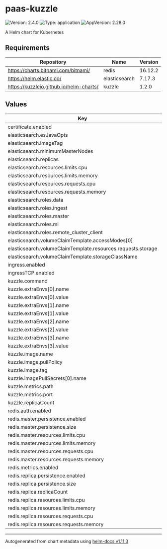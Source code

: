 # paas-kuzzle

![Version: 2.4.0](https://img.shields.io/badge/Version-2.4.0-informational?style=flat-square) ![Type: application](https://img.shields.io/badge/Type-application-informational?style=flat-square) ![AppVersion: 2.28.0](https://img.shields.io/badge/AppVersion-2.28.0-informational?style=flat-square)

A Helm chart for Kubernetes

## Requirements

| Repository                              | Name          | Version |
| --------------------------------------- | ------------- | ------- |
| https://charts.bitnami.com/bitnami/     | redis         | 16.12.2 |
| https://helm.elastic.co/                | elasticsearch | 7.17.3  |
| https://kuzzleio.github.io/helm-charts/ | kuzzle        | 1.2.0   |

## Values

| Key                                                          | Type   | Default                                          | Description |
| ------------------------------------------------------------ | ------ | ------------------------------------------------ | ----------- |
| certificate.enabled                                          | bool   | `false`                                          |             |
| elasticsearch.esJavaOpts                                     | string | `"-Xmx512m -Xms512m"`                            |             |
| elasticsearch.imageTag                                       | string | `"7.10.2"`                                       |             |
| elasticsearch.minimumMasterNodes                             | int    | `1`                                              |             |
| elasticsearch.replicas                                       | int    | `1`                                              |             |
| elasticsearch.resources.limits.cpu                           | string | `"1000m"`                                        |             |
| elasticsearch.resources.limits.memory                        | string | `"1G"`                                           |             |
| elasticsearch.resources.requests.cpu                         | string | `"700m"`                                         |             |
| elasticsearch.resources.requests.memory                      | string | `"512M"`                                         |             |
| elasticsearch.roles.data                                     | string | `"true"`                                         |             |
| elasticsearch.roles.ingest                                   | string | `"true"`                                         |             |
| elasticsearch.roles.master                                   | string | `"true"`                                         |             |
| elasticsearch.roles.ml                                       | string | `nil`                                            |             |
| elasticsearch.roles.remote_cluster_client                    | string | `nil`                                            |             |
| elasticsearch.volumeClaimTemplate.accessModes\[0\]           | string | `"ReadWriteOnce"`                                |             |
| elasticsearch.volumeClaimTemplate.resources.requests.storage | string | `"15Gi"`                                         |             |
| elasticsearch.volumeClaimTemplate.storageClassName           | string | `"scw-bssd"`                                     |             |
| ingress.enabled                                              | bool   | `false`                                          |             |
| ingressTCP.enabled                                           | bool   | `false`                                          |             |
| kuzzle.command                                               | string | `nil`                                            |             |
| kuzzle.extraEnvs\[0\].name                                   | string | `"kuzzle_services__storageEngine__client__node"` |             |
| kuzzle.extraEnvs\[0\].value                                  | string | `"http://elasticsearch-master:9200"`             |             |
| kuzzle.extraEnvs\[1\].name                                   | string | `"kuzzle_services__internalCache__node__host"`   |             |
| kuzzle.extraEnvs\[1\].value                                  | string | `"redis-master"`                                 |             |
| kuzzle.extraEnvs\[2\].name                                   | string | `"kuzzle_services__memoryStorage__node__host"`   |             |
| kuzzle.extraEnvs\[2\].value                                  | string | `"redis-master"`                                 |             |
| kuzzle.extraEnvs\[3\].name                                   | string | `"NODE_ENV"`                                     |             |
| kuzzle.extraEnvs\[3\].value                                  | string | `"production"`                                   |             |
| kuzzle.image.name                                            | string | `"kuzzleio/kuzzle"`                              |             |
| kuzzle.image.pullPolicy                                      | string | `"Always"`                                       |             |
| kuzzle.image.tag                                             | string | `""`                                             |             |
| kuzzle.imagePullSecrets\[0\].name                            | string | `"kuzzle-docker"`                                |             |
| kuzzle.metrics.path                                          | string | `"/_/metrics"`                                   |             |
| kuzzle.metrics.port                                          | int    | `7512`                                           |             |
| kuzzle.replicaCount                                          | int    | `1`                                              |             |
| redis.auth.enabled                                           | bool   | `false`                                          |             |
| redis.master.persistence.enabled                             | bool   | `true`                                           |             |
| redis.master.persistence.size                                | string | `"10Gi"`                                         |             |
| redis.master.resources.limits.cpu                            | string | `"600m"`                                         |             |
| redis.master.resources.limits.memory                         | string | `"250Mi"`                                        |             |
| redis.master.resources.requests.cpu                          | string | `"300m"`                                         |             |
| redis.master.resources.requests.memory                       | string | `"150Mi"`                                        |             |
| redis.metrics.enabled                                        | bool   | `true`                                           |             |
| redis.replica.persistence.enabled                            | bool   | `true`                                           |             |
| redis.replica.persistence.size                               | string | `"10Gi"`                                         |             |
| redis.replica.replicaCount                                   | int    | `1`                                              |             |
| redis.replica.resources.limits.cpu                           | string | `"600m"`                                         |             |
| redis.replica.resources.limits.memory                        | string | `"250Mi"`                                        |             |
| redis.replica.resources.requests.cpu                         | string | `"300m"`                                         |             |
| redis.replica.resources.requests.memory                      | string | `"150Mi"`                                        |             |

______________________________________________________________________

Autogenerated from chart metadata using [helm-docs v1.11.3](https://github.com/norwoodj/helm-docs/releases/v1.11.3)
